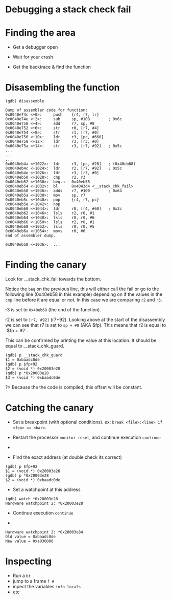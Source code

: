 # Debugging a stack check fail

# Finding the area

 - Get a debugger open

 - Wait for your crash

 - Get the backtrace & find the function

# Disasembling the function

`(gdb) disassemble`

```
Dump of assembler code for function: 
0x0040e74c <+0>:     push    {r4, r7, lr}
0x0040e74e <+2>:     sub     sp, #108        ; 0x6c
0x0040e750 <+4>:     add     r7, sp, #8
0x0040e752 <+6>:     str     r0, [r7, #4]
0x0040e754 <+8>:     str     r1, [r7, #0]
0x0040e756 <+10>:    ldr     r3, [pc, #660]
0x0040e758 <+12>:    ldr     r3, [r3, #0]
0x0040e75a <+14>:    str     r3, [r7, #92]   ; 0x5c
...
...
...
0x0040eb4a <+1022>:  ldr     r3, [pc, #28]   ; (0x40eb68)
0x0040eb4c <+1024>:  ldr     r2, [r7, #92]   ; 0x5c
0x0040eb4e <+1026>:  ldr     r3, [r3, #0]
0x0040eb50 <+1028>:  cmp     r2, r3
0x0040eb52 <+1030>:  beq.n   0x40eb58
0x0040eb54 <+1032>:  bl      0x4043d4 <__stack_chk_fail>
0x0040eb58 <+1036>:  adds    r7, #100        ; 0x64
0x0040eb5a <+1038>:  mov     sp, r7
0x0040eb5c <+1040>:  pop     {r4, r7, pc}
0x0040eb5e <+1042>:  nop
0x0040eb60 <+1044>:  ldr     r0, [r4, #60]   ; 0x3c
0x0040eb62 <+1046>:  lsls    r2, r0, #1
0x0040eb64 <+1048>:  lsls    r0, r0, #6
0x0040eb66 <+1050>:  lsls    r2, r0, #1
0x0040eb68 <+1052>:  lsls    r0, r0, #5
0x0040eb6a <+1054>:  movs    r0, #0
End of assembler dump.

0x0040eb58 <+1036>:  ...
```

# Finding the canary

Look for __stack_chk_fail towards the bottom.

Notice the `beq` on the previous line, this will either call the fail or go to the following line (0x40eb58 in this example) depending on if the values in the `cmp` line before it are equal or not. In this case we are comparing `r2` and `r3`.

r3 is set to `0x40eb68` (the end of the function).

r2 is set to `[r7, #92]` (r7+92).  Looking above at the start of the disassembly we can see that r7 is set to `sp + #8` (AKA $fp). This means that r2 is equal to `$fp + 92`.

This can be confirmed by printing the value at this location. It should be equal to __stack_chk_guard.

```
(gdb) p __stack_chk_guard
$1 = 0xbaadc0de
(gdb) p $fp+92
$2 = (void *) 0x20003e28
(gdb) p *0x20003e28
$3 = (void *) 0xbaadc0de
```

?> Because the the code is compiled, this offset will be constant.

# Catching the canary

 - Set a breakpoint (with optional conditions). ex: `break <file>:<line> if <foo> == <bar>`.

 - Restart the processor `monitor reset`, and continue execution `continue`

 - <Hit the breakpoint>

 - Find the exact address (at double check its correct)

```
(gdb) p $fp+92
$1 = (void *) 0x20003e28
(gdb) p *0x20003e28
$2 = (void *) 0xbaadc0de
```

 - Set a watchpoint at this address

```
(gdb) watch *0x20003e28
Hardware watchpoint 2: *0x20003e28
```

 - Continue execution `continue`

 - <Hit the watchpoint>

```
Hardware watchpoint 2: *0x20003e84
Old value = 0xbaadc0de
New value = 0xa030000
```

# Inspecting

 - Run a `bt`
 - jump to a frame `f #`
 - inpect the variables `info locals`
 - etc
